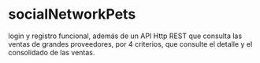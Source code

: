 # socialNetworkPets
login y registro funcional, además de un API Http REST que consulta las ventas de grandes proveedores, por 4 criterios, que consulte el detalle y el consolidado de las ventas.
